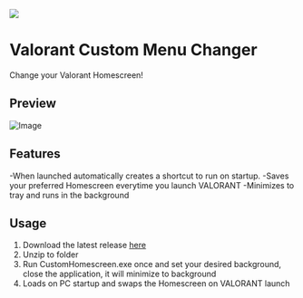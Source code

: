 ![](https://i.imgur.com/tt0uytK.png)

# Valorant Custom Menu Changer

Change your Valorant Homescreen!


## Preview

![Image](https://github.com/user-attachments/assets/e4f87958-2c9c-4946-9bbc-5182154eedab)

## Features

-When launched automatically creates a shortcut to run on startup.
-Saves your preferred Homescreen everytime you launch VALORANT
-Minimizes to tray and runs in the background

## Usage

1. Download the latest release [here]()
2. Unzip to folder
3. Run CustomHomescreen.exe once and set your desired background, close the application, it will minimize to background
4. Loads on PC startup and swaps the Homescreen on VALORANT launch



